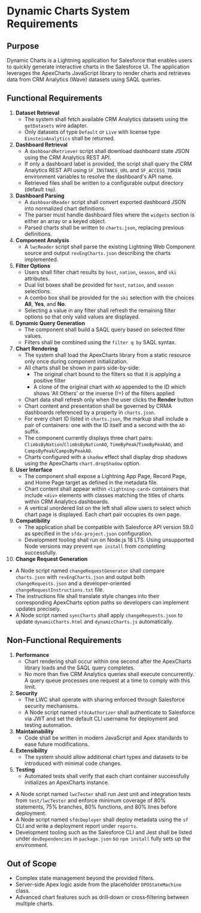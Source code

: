 # Dynamic Charts System Requirements

## Purpose

Dynamic Charts is a Lightning application for Salesforce that enables users to quickly generate interactive charts in the Salesforce UI. The application leverages the ApexCharts JavaScript library to render charts and retrieves data from CRM Analytics (Wave) datasets using SAQL queries.

## Functional Requirements

1. **Dataset Retrieval**
   - The system shall fetch available CRM Analytics datasets using the `getDatasets` wire adapter.
   - Only datasets of type `Default` or `Live` with license type `EinsteinAnalytics` shall be returned.
2. **Dashboard Retrieval**
   - A `dashboardRetriever` script shall download dashboard state JSON using the CRM Analytics REST API.
   - If only a dashboard label is provided, the script shall query the CRM Analytics REST API using `SF_INSTANCE_URL` and `SF_ACCESS_TOKEN` environment variables to resolve the dashboard's API name.
   - Retrieved files shall be written to a configurable output directory (default `tmp`).
3. **Dashboard Parsing**
   - A `dashboardReader` script shall convert exported dashboard JSON into normalized chart definitions.
   - The parser must handle dashboard files where the `widgets` section is either an array or a keyed object.
   - Parsed charts shall be written to `charts.json`, replacing previous definitions.
4. **Component Analysis**
   - A `lwcReader` script shall parse the existing Lightning Web Component source and output `revEngCharts.json` describing the charts implemented.
5. **Filter Options**
   - Users shall filter chart results by `host`, `nation`, `season`, and `ski` attributes.
   - Dual list boxes shall be provided for `host`, `nation`, and `season` selections.
   - A combo box shall be provided for the `ski` selection with the choices **All**, **Yes**, and **No**.
   - Selecting a value in any filter shall refresh the remaining filter options so that only valid values are displayed.
6. **Dynamic Query Generation**
   - The component shall build a SAQL query based on selected filter values.
   - Filters shall be combined using the `filter q by` SAQL syntax.
7. **Chart Rendering**
   - The system shall load the ApexCharts library from a static resource only once during component initialization.
   - All charts shall be shown in pairs side-by-side:
     - The original chart bound to the filters so that it is applying a positive filter
     - A clone of the original chart with `AO` appended to the ID which shows 'All Others' or the inverse (!=) of the filters applied
   - Chart data shall refresh only when the user clicks the **Render** button
   - Chart content and presentation shall be governed by CRMA dashboards referenced by a property in `charts.json`.
   - For every chart ID listed in `charts.json`, the markup shall include a pair of containers: one with the ID itself and a second with the `AO` suffix.
   - The component currently displays three chart pairs: `ClimbsByNation`/`ClimbsByNationAO`, `TimeByPeak`/`TimeByPeakAO`, and `CampsByPeak`/`CampsByPeakAO`.
   - Charts configured with a `shadow` effect shall display drop shadows using the ApexCharts `chart.dropShadow` option.
8. **User Interface**
   - The component shall expose a Lightning App Page, Record Page, and Home Page target as defined in the metadata file.
   - Chart content shall appear within `<lightning-card>` containers that include `<div>` elements with classes matching the titles of charts within CRM Analytics dashboards.
   - A vertical unordered list on the left shall allow users to select which chart page is displayed. Each chart pair occupies its own page.
9. **Compatibility**
   - The application shall be compatible with Salesforce API version 59.0 as specified in the `sfdx-project.json` configuration.
   - Development tooling shall run on Node.js 18 LTS. Using unsupported Node versions may prevent `npm install` from completing successfully.
10. **Change Request Generation**

- A Node script named `changeRequestGenerator` shall compare `charts.json` with `revEngCharts.json` and output both `changeRequests.json` and a developer-oriented `changeRequestInstructions.txt` file.
- The instructions file shall translate style changes into their corresponding ApexCharts option paths so developers can implement updates precisely.
- A Node script named `syncCharts` shall apply `changeRequests.json` to update `dynamicCharts.html` and `dynamicCharts.js` automatically.

## Non‑Functional Requirements

1. **Performance**
   - Chart rendering shall occur within one second after the ApexCharts library loads and the SAQL query completes.
   - No more than five CRM Analytics queries shall execute concurrently. A query queue processes one request at a time to comply with this limit.
2. **Security**
   - The LWC shall operate with sharing enforced through Salesforce security mechanisms.
   - A Node script named `sfdcAuthorizer` shall authenticate to Salesforce via JWT and set the default CLI username for deployment and testing automation.
3. **Maintainability**
   - Code shall be written in modern JavaScript and Apex standards to ease future modifications.
4. **Extensibility**
   - The system should allow additional chart types and datasets to be introduced with minimal code changes.
5. **Testing**
   - Automated tests shall verify that each chart container successfully initializes an ApexCharts instance.
- A Node script named `lwcTester` shall run Jest unit and integration tests from `test/lwcTester` and enforce minimum coverage of 80% statements, 75% branches, 80% functions, and 80% lines before deployment.
- A Node script named `sfdcDeployer` shall deploy metadata using the `sf` CLI and write a deployment report under `reports`.
- Development tooling such as the Salesforce CLI and Jest shall be listed under `devDependencies` in `package.json` so `npm install` fully sets up the environment.

## Out of Scope

- Complex state management beyond the provided filters.
- Server-side Apex logic aside from the placeholder `DPOStateMachine` class.
- Advanced chart features such as drill‑down or cross‑filtering between multiple charts.
